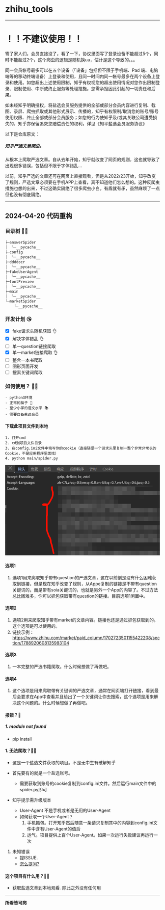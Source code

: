 ﻿# zhihu_tools

---

# ！！不建议使用！！
寄了家人们，会员直接没了，看了一下，协议里面写了登录设备不能超过5个，同时不能超过2个，这个爬虫的逻辑是随机换ua，估计是这个导致的。。。

同一会员帐号最多可以在五个设备（「设备」包括但不限于手机端、Pad 端、电脑端等的移动终端设备）上登录和使用，且同一时间内同一帐号最多在两个设备上登录和使用。如您超出上述使用限制，知乎有权视您的超出使用情况对您作出限制登录、限制使用、中断或终止服务等处理措施，您需承担因此引起的一切责任和后果。

如未经知乎明确授权，将盐选会员服务提供的全部或部分会员内容进行复制、截图、录屏、爬虫抓取或其他形式展示、传播的，知乎有权限制/取消您的账号/账号使用权限、终止全部或部分会员服务；如您的行为使知乎及/或其关联公司遭受损失的，知乎亦保留追究您赔偿责任的权利，详见《知平盐选会员服务协议》

以下是仓库原文：
##### 知乎严选文章爬虫。


从根本上爬取严选文章。自从去年开始，知乎就改变了网页的规则，这也就导致了出现很多错误，包括但不限于字体错乱...

以前，知乎严选的文章还可在网页上直接观看，但是从2022/23开始，知乎改变了规则，严选文章必须要在手机APP上查看，真不知道他们怎么想的。这种反爬虫措施也想的出来，不过这确实隔绝了很多爬虫小白。有盾就有矛，虽然麻烦了一点但也没有彻底隔绝。

---

## 2024-04-20 代码重构

### 目录树 🤷‍♂️

```
├─answerSpider
│  └─__pycache__
├─config
│  └─__pycache__
├─ddddocr
│  └─__pycache__
├─fakeUserAgent
│  └─__pycache__
├─fontPreview
│  └─__pycache__
├─main
│  └─__pycache__
└─marketSpider
    └─__pycache__
```

### 开发计划 😘

- [X] fake请求头随机获取 👌
- [X] 解决字体错乱 👌
- [ ] 单一question链接爬取
- [X] 单一market链接爬取 👌
- [ ] 整合一本书爬取
- [ ] 图形页面开发
- [ ] 搜索关键词爬取

### 如何使用？ 😶‍🌫️

    - python3环境
    - 正常的脑子 🧠
    - 至少小学的语文水平 📚
    - 需要自备盐选会员

#### 下载此项目文件到本地

    1. 打开cmd
    2. cd到项目文件目录
    3. 在config.ini文件中填写你的cookie（直接随便一个请求头里复制一整个非常非常长的Cookie，不是应用程序里面找）
    4. python main/spider.py

![img.png](cookie.png)


#### 选项1

 1. 选项1用来爬取知乎带有question的严选文章，这在以前倒是没有什么困难获取到链接，但是现在知乎改变了规则，从Appe复制的链接是不带有question关键词的，而是带有soia关键词的，也就是另外一个App的内容了。不过方法总比困难多，你可以抓包获取带有question的链接。目前选项1闲置中。

#### 选项2
  1. 选项2用来爬取知乎带有market的文章内容。链接也还是通过抓包获取到的。这个选项是可以使用的。
  2. 链接示例：https://www.zhihu.com/market/paid_column/1702723501155422208/section/1788920608135983104

#### 选项3
  1. 一本完整的严选书籍爬取。什么时候想做了再做吧。

#### 选项4
   1. 这个选项是用来爬取带有关键词的严选文章，通常在网页端打开链接，看到最后会要求在App中查看并且给出了一个关键词让你去搜索，这个选项是用来解决这个问题的。什么时候想做了再做吧。


#### 报错？🤡

##### 1. module not found

- pip install 

#### 1. 无法爬取？🤡🤡

- 这是一个盐选文件获取的项目。不是无中生有破解知乎
- 首先要有的就是一个盐选账号。

  - 需要获取到账号的cookie复制到config.ini文件。然后运行main文件中的spider.py即可
- 知乎提示需升级版本
  - User-Agent 不是手机或者是无用的User-Agent
  - 如何获取一个User-Agent？
    1. 手机抓包。打开知乎然后随意一条请求复制其中的内容到config.ini文件中含有User-Agent的值后
    2. 运气。项目提供上百个User-Agent。如果一次运行失败建议再运行一次

1. 未知错误
   - 提ISSUE.
   - [怎么提问?](https://github.com/ryanhanwu/How-To-Ask-Questions-The-Smart-Way)

#### 这个项目有什么用？🤷‍♂️

- 获取盐选文章到本地观看. 除此之外没有任何用

---

**所看皆可爬**
